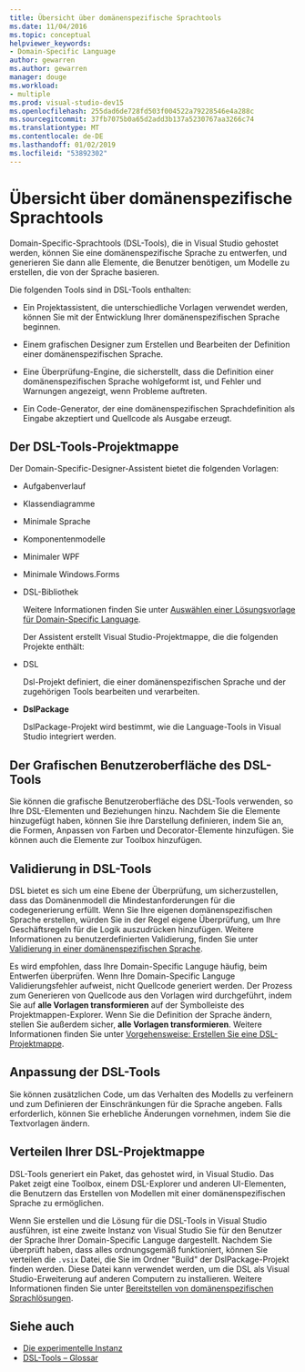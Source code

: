 ```yaml
---
title: Übersicht über domänenspezifische Sprachtools
ms.date: 11/04/2016
ms.topic: conceptual
helpviewer_keywords:
- Domain-Specific Language
author: gewarren
ms.author: gewarren
manager: douge
ms.workload:
- multiple
ms.prod: visual-studio-dev15
ms.openlocfilehash: 255dad6de728fd503f004522a79228546e4a288c
ms.sourcegitcommit: 37fb7075b0a65d2add3b137a5230767aa3266c74
ms.translationtype: MT
ms.contentlocale: de-DE
ms.lasthandoff: 01/02/2019
ms.locfileid: "53892302"
---
```

# <a name="overview-of-domain-specific-language-tools"></a>Übersicht über domänenspezifische Sprachtools
Domain-Specific-Sprachtools (DSL-Tools), die in Visual Studio gehostet werden, können Sie eine domänenspezifische Sprache zu entwerfen, und generieren Sie dann alle Elemente, die Benutzer benötigen, um Modelle zu erstellen, die von der Sprache basieren.

 Die folgenden Tools sind in DSL-Tools enthalten:

-   Ein Projektassistent, die unterschiedliche Vorlagen verwendet werden, können Sie mit der Entwicklung Ihrer domänenspezifischen Sprache beginnen.

-   Einem grafischen Designer zum Erstellen und Bearbeiten der Definition einer domänenspezifischen Sprache.

-   Eine Überprüfung-Engine, die sicherstellt, dass die Definition einer domänenspezifischen Sprache wohlgeformt ist, und Fehler und Warnungen angezeigt, wenn Probleme auftreten.

-   Ein Code-Generator, der eine domänenspezifischen Sprachdefinition als Eingabe akzeptiert und Quellcode als Ausgabe erzeugt.

## <a name="the-dsl-tools-solution"></a>Der DSL-Tools-Projektmappe
 Der Domain-Specific-Designer-Assistent bietet die folgenden Vorlagen:

- Aufgabenverlauf

- Klassendiagramme

- Minimale Sprache

- Komponentenmodelle

- Minimaler WPF

- Minimale Windows.Forms

- DSL-Bibliothek

  Weitere Informationen finden Sie unter [Auswählen einer Lösungsvorlage für Domain-Specific Language](../modeling/choosing-a-domain-specific-language-solution-template.md).

  Der Assistent erstellt Visual Studio-Projektmappe, die die folgenden Projekte enthält:

- DSL

   Dsl-Projekt definiert, die einer domänenspezifischen Sprache und der zugehörigen Tools bearbeiten und verarbeiten.

- **DslPackage**

   DslPackage-Projekt wird bestimmt, wie die Language-Tools in Visual Studio integriert werden.

## <a name="the-dsl-tools-graphical-interface"></a>Der Grafischen Benutzeroberfläche des DSL-Tools
 Sie können die grafische Benutzeroberfläche des DSL-Tools verwenden, so Ihre DSL-Elementen und Beziehungen hinzu. Nachdem Sie die Elemente hinzugefügt haben, können Sie ihre Darstellung definieren, indem Sie an, die Formen, Anpassen von Farben und Decorator-Elemente hinzufügen. Sie können auch die Elemente zur Toolbox hinzufügen.

## <a name="validation-in-dsl-tools"></a>Validierung in DSL-Tools
 DSL bietet es sich um eine Ebene der Überprüfung, um sicherzustellen, dass das Domänenmodell die Mindestanforderungen für die codegenerierung erfüllt. Wenn Sie Ihre eigenen domänenspezifischen Sprache erstellen, würden Sie in der Regel eigene Überprüfung, um Ihre Geschäftsregeln für die Logik auszudrücken hinzufügen. Weitere Informationen zu benutzerdefinierten Validierung, finden Sie unter [Validierung in einer domänenspezifischen Sprache](../modeling/validation-in-a-domain-specific-language.md).

 Es wird empfohlen, dass Ihre Domain-Specific Languge häufig, beim Entwerfen überprüfen. Wenn Ihre Domain-Specific Languge Validierungsfehler aufweist, nicht Quellcode generiert werden. Der Prozess zum Generieren von Quellcode aus den Vorlagen wird durchgeführt, indem Sie auf **alle Vorlagen transformieren** auf der Symbolleiste des Projektmappen-Explorer. Wenn Sie die Definition der Sprache ändern, stellen Sie außerdem sicher, **alle Vorlagen transformieren**. Weitere Informationen finden Sie unter [Vorgehensweise: Erstellen Sie eine DSL-Projektmappe](../modeling/how-to-create-a-domain-specific-language-solution.md).

## <a name="customization-of-dsl-tools"></a>Anpassung der DSL-Tools
 Sie können zusätzlichen Code, um das Verhalten des Modells zu verfeinern und zum Definieren der Einschränkungen für die Sprache angeben. Falls erforderlich, können Sie erhebliche Änderungen vornehmen, indem Sie die Textvorlagen ändern.

## <a name="distributing-your-dsl-solution"></a>Verteilen Ihrer DSL-Projektmappe
 DSL-Tools generiert ein Paket, das gehostet wird, in Visual Studio. Das Paket zeigt eine Toolbox, einem DSL-Explorer und anderen UI-Elementen, die Benutzern das Erstellen von Modellen mit einer domänenspezifischen Sprache zu ermöglichen.

 Wenn Sie erstellen und die Lösung für die DSL-Tools in Visual Studio ausführen, ist eine zweite Instanz von Visual Studio Sie für den Benutzer der Sprache Ihrer Domain-Specific Languge dargestellt. Nachdem Sie überprüft haben, dass alles ordnungsgemäß funktioniert, können Sie verteilen die `.vsix` Datei, die Sie im Ordner "Build" der DslPackage-Projekt finden werden. Diese Datei kann verwendet werden, um die DSL als Visual Studio-Erweiterung auf anderen Computern zu installieren.  Weitere Informationen finden Sie unter [Bereitstellen von domänenspezifischen Sprachlösungen](../modeling/deploying-domain-specific-language-solutions.md).

## <a name="see-also"></a>Siehe auch

- [Die experimentelle Instanz](../extensibility/the-experimental-instance.md)
- [DSL-Tools – Glossar](https://msdn.microsoft.com/ca5e84cb-a315-465c-be24-76aa3df276aa)